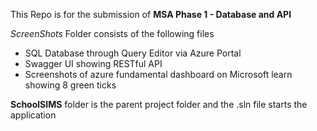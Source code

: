 This Repo is for the submission of **MSA Phase 1 - Database and API** 

*ScreenShots* Folder consists of the following files
- SQL Database through Query Editor via Azure Portal
- Swagger UI showing RESTful API
- Screenshots of azure fundamental dashboard on Microsoft learn showing 8 green ticks

**SchoolSIMS** folder is the parent project folder and the .sln file starts the application 